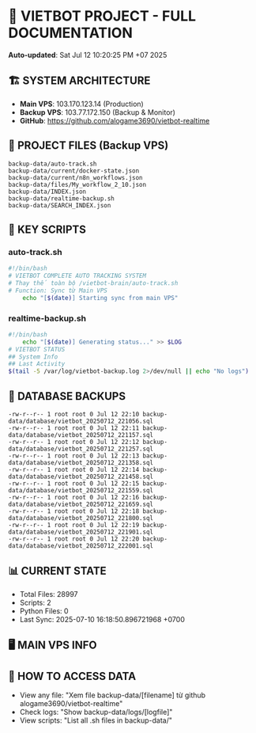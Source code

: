 # 🤖 VIETBOT PROJECT - FULL DOCUMENTATION
**Auto-updated**: Sat Jul 12 10:20:25 PM +07 2025

## 🏗️ SYSTEM ARCHITECTURE
- **Main VPS**: 103.170.123.14 (Production)
- **Backup VPS**: 103.77.172.150 (Backup & Monitor)
- **GitHub**: https://github.com/alogame3690/vietbot-realtime

## 📁 PROJECT FILES (Backup VPS)
```
backup-data/auto-track.sh
backup-data/current/docker-state.json
backup-data/current/n8n_workflows.json
backup-data/files/My_workflow_2_10.json
backup-data/INDEX.json
backup-data/realtime-backup.sh
backup-data/SEARCH_INDEX.json
```

## 🔧 KEY SCRIPTS
### auto-track.sh
```bash
#!/bin/bash
# VIETBOT COMPLETE AUTO TRACKING SYSTEM
# Thay thế toàn bộ /vietbot-brain/auto-track.sh
# Function: Sync từ Main VPS
    echo "[$(date)] Starting sync from main VPS"
```
### realtime-backup.sh
```bash
#!/bin/bash
    echo "[$(date)] Generating status..." >> $LOG
# VIETBOT STATUS
## System Info
## Last Activity
$(tail -5 /var/log/vietbot-backup.log 2>/dev/null || echo "No logs")
```

## 💾 DATABASE BACKUPS
```
-rw-r--r-- 1 root root 0 Jul 12 22:10 backup-data/database/vietbot_20250712_221056.sql
-rw-r--r-- 1 root root 0 Jul 12 22:11 backup-data/database/vietbot_20250712_221157.sql
-rw-r--r-- 1 root root 0 Jul 12 22:12 backup-data/database/vietbot_20250712_221257.sql
-rw-r--r-- 1 root root 0 Jul 12 22:13 backup-data/database/vietbot_20250712_221358.sql
-rw-r--r-- 1 root root 0 Jul 12 22:14 backup-data/database/vietbot_20250712_221458.sql
-rw-r--r-- 1 root root 0 Jul 12 22:15 backup-data/database/vietbot_20250712_221559.sql
-rw-r--r-- 1 root root 0 Jul 12 22:16 backup-data/database/vietbot_20250712_221659.sql
-rw-r--r-- 1 root root 0 Jul 12 22:18 backup-data/database/vietbot_20250712_221800.sql
-rw-r--r-- 1 root root 0 Jul 12 22:19 backup-data/database/vietbot_20250712_221901.sql
-rw-r--r-- 1 root root 0 Jul 12 22:20 backup-data/database/vietbot_20250712_222001.sql
```

## 📊 CURRENT STATE
- Total Files: 28997
- Scripts: 2
- Python Files: 0
- Last Sync: 2025-07-10 16:18:50.896721968 +0700

## 🖥️ MAIN VPS INFO


## 🚨 HOW TO ACCESS DATA
- View any file: "Xem file backup-data/[filename] từ github alogame3690/vietbot-realtime"
- Check logs: "Show backup-data/logs/[logfile]"
- View scripts: "List all .sh files in backup-data/"
